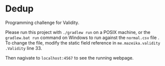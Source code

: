 # Dedup

Programming challenge for Validity.

Please run this project with `./gradlew run` on a POSIX machine, or the
 `gradlew.bat run` command on Windows to run against the `normal.csv` file
 . To change the file, modify the static field reference in `me.mazeika.validity
 .Validity` line 33.
 
 Then nagivate to `localhost:4567` to see the running webpage.
